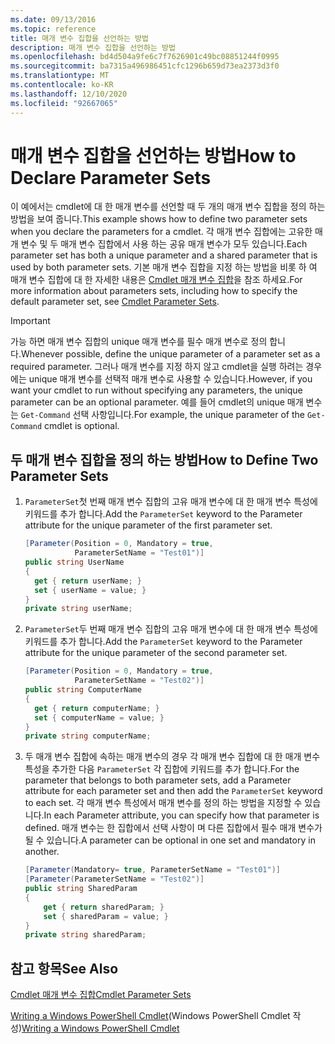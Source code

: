 ```yaml
---
ms.date: 09/13/2016
ms.topic: reference
title: 매개 변수 집합을 선언하는 방법
description: 매개 변수 집합을 선언하는 방법
ms.openlocfilehash: bd4d504a9fe6c7f7626901c49bc08851244f0995
ms.sourcegitcommit: ba7315a496986451cfc1296b659d73ea2373d3f0
ms.translationtype: MT
ms.contentlocale: ko-KR
ms.lasthandoff: 12/10/2020
ms.locfileid: "92667065"
---
```

# <a name="how-to-declare-parameter-sets"></a><span data-ttu-id="2b343-103">매개 변수 집합을 선언하는 방법</span><span class="sxs-lookup"><span data-stu-id="2b343-103">How to Declare Parameter Sets</span></span>

<span data-ttu-id="2b343-104">이 예에서는 cmdlet에 대 한 매개 변수를 선언할 때 두 개의 매개 변수 집합을 정의 하는 방법을 보여 줍니다.</span><span class="sxs-lookup"><span data-stu-id="2b343-104">This example shows how to define two parameter sets when you declare the parameters for a cmdlet.</span></span> <span data-ttu-id="2b343-105">각 매개 변수 집합에는 고유한 매개 변수 및 두 매개 변수 집합에서 사용 하는 공유 매개 변수가 모두 있습니다.</span><span class="sxs-lookup"><span data-stu-id="2b343-105">Each parameter set has both a unique parameter and a shared parameter that is used by both parameter sets.</span></span> <span data-ttu-id="2b343-106">기본 매개 변수 집합을 지정 하는 방법을 비롯 하 여 매개 변수 집합에 대 한 자세한 내용은 [Cmdlet 매개 변수 집합](./cmdlet-parameter-sets.md)을 참조 하세요.</span><span class="sxs-lookup"><span data-stu-id="2b343-106">For more information about parameters sets, including how to specify the default parameter set, see [Cmdlet Parameter Sets](./cmdlet-parameter-sets.md).</span></span>

> [!IMPORTANT]
> <span data-ttu-id="2b343-107">가능 하면 매개 변수 집합의 unique 매개 변수를 필수 매개 변수로 정의 합니다.</span><span class="sxs-lookup"><span data-stu-id="2b343-107">Whenever possible, define the unique parameter of a parameter set as a required parameter.</span></span> <span data-ttu-id="2b343-108">그러나 매개 변수를 지정 하지 않고 cmdlet을 실행 하려는 경우에는 unique 매개 변수를 선택적 매개 변수로 사용할 수 있습니다.</span><span class="sxs-lookup"><span data-stu-id="2b343-108">However, if you want your cmdlet to run without specifying any parameters, the unique parameter can be an optional parameter.</span></span> <span data-ttu-id="2b343-109">예를 들어 cmdlet의 unique 매개 변수는 `Get-Command` 선택 사항입니다.</span><span class="sxs-lookup"><span data-stu-id="2b343-109">For example, the unique parameter of the `Get-Command` cmdlet is optional.</span></span>

## <a name="how-to-define-two-parameter-sets"></a><span data-ttu-id="2b343-110">두 매개 변수 집합을 정의 하는 방법</span><span class="sxs-lookup"><span data-stu-id="2b343-110">How to Define Two Parameter Sets</span></span>

1. <span data-ttu-id="2b343-111">`ParameterSet`첫 번째 매개 변수 집합의 고유 매개 변수에 대 한 매개 변수 특성에 키워드를 추가 합니다.</span><span class="sxs-lookup"><span data-stu-id="2b343-111">Add the `ParameterSet` keyword to the Parameter attribute for the unique parameter of the first parameter set.</span></span>

   ```csharp
   [Parameter(Position = 0, Mandatory = true,
              ParameterSetName = "Test01")]
   public string UserName
   {
     get { return userName; }
     set { userName = value; }
   }
   private string userName;
   ```

2. <span data-ttu-id="2b343-112">`ParameterSet`두 번째 매개 변수 집합의 고유 매개 변수에 대 한 매개 변수 특성에 키워드를 추가 합니다.</span><span class="sxs-lookup"><span data-stu-id="2b343-112">Add the `ParameterSet` keyword to the Parameter attribute for the unique parameter of the second parameter set.</span></span>

   ```csharp
   [Parameter(Position = 0, Mandatory = true,
              ParameterSetName = "Test02")]
   public string ComputerName
   {
     get { return computerName; }
     set { computerName = value; }
   }
   private string computerName;
   ```

3. <span data-ttu-id="2b343-113">두 매개 변수 집합에 속하는 매개 변수의 경우 각 매개 변수 집합에 대 한 매개 변수 특성을 추가한 다음 `ParameterSet` 각 집합에 키워드를 추가 합니다.</span><span class="sxs-lookup"><span data-stu-id="2b343-113">For the parameter that belongs to both parameter sets, add a Parameter attribute for each parameter set and then add the `ParameterSet` keyword to each set.</span></span> <span data-ttu-id="2b343-114">각 매개 변수 특성에서 매개 변수를 정의 하는 방법을 지정할 수 있습니다.</span><span class="sxs-lookup"><span data-stu-id="2b343-114">In each Parameter attribute, you can specify how that parameter is defined.</span></span> <span data-ttu-id="2b343-115">매개 변수는 한 집합에서 선택 사항이 며 다른 집합에서 필수 매개 변수가 될 수 있습니다.</span><span class="sxs-lookup"><span data-stu-id="2b343-115">A parameter can be optional in one set and mandatory in another.</span></span>

   ```csharp
   [Parameter(Mandatory= true, ParameterSetName = "Test01")]
   [Parameter(ParameterSetName = "Test02")]
   public string SharedParam
   {
       get { return sharedParam; }
       set { sharedParam = value; }
   }
   private string sharedParam;
   ```

## <a name="see-also"></a><span data-ttu-id="2b343-116">참고 항목</span><span class="sxs-lookup"><span data-stu-id="2b343-116">See Also</span></span>

[<span data-ttu-id="2b343-117">Cmdlet 매개 변수 집합</span><span class="sxs-lookup"><span data-stu-id="2b343-117">Cmdlet Parameter Sets</span></span>](./cmdlet-parameter-sets.md)

<span data-ttu-id="2b343-118">[Writing a Windows PowerShell Cmdlet](./writing-a-windows-powershell-cmdlet.md)(Windows PowerShell Cmdlet 작성)</span><span class="sxs-lookup"><span data-stu-id="2b343-118">[Writing a Windows PowerShell Cmdlet](./writing-a-windows-powershell-cmdlet.md)</span></span>
